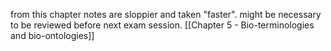 from this chapter notes are sloppier and taken "faster". might be necessary to be reviewed before next exam session.
[[Chapter 5 - Bio-terminologies and bio-ontologies]]